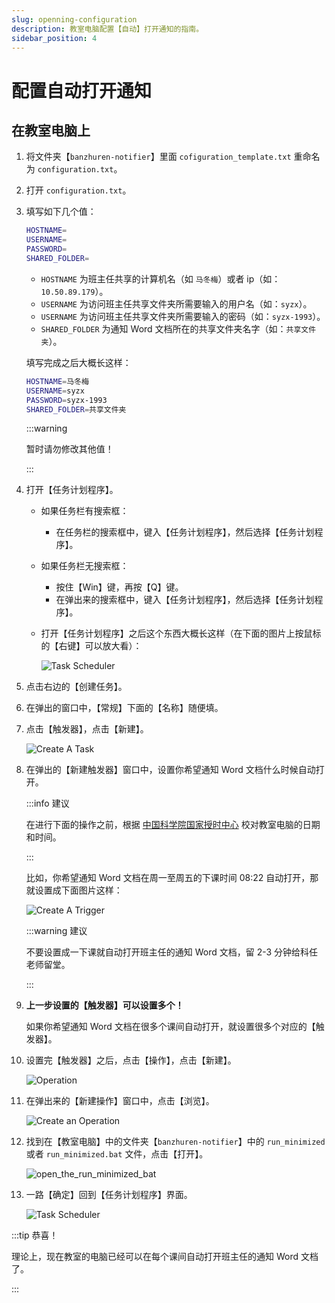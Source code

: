 ```yaml
---
slug: openning-configuration
description: 教室电脑配置【自动】打开通知的指南。
sidebar_position: 4
---
```


# 配置自动打开通知

## 在教室电脑上

1. 将文件夹【`banzhuren-notifier`】里面 `cofiguration_template.txt` 重命名为 `configuration.txt`。
2. 打开 `configuration.txt`。
3. 填写如下几个值：

    ```bash
    HOSTNAME=
    USERNAME=
    PASSWORD=
    SHARED_FOLDER=
    ```

    - `HOSTNAME` 为班主任共享的计算机名（如 `马冬梅`）或者 ip（如：`10.50.89.179`）。
    - `USERNAME` 为访问班主任共享文件夹所需要输入的用户名（如：`syzx`）。
    - `USERNAME` 为访问班主任共享文件夹所需要输入的密码（如：`syzx-1993`）。
    - `SHARED_FOLDER` 为通知 Word 文档所在的共享文件夹名字（如：`共享文件夹`）。

    填写完成之后大概长这样：

    ```bash
    HOSTNAME=马冬梅
    USERNAME=syzx
    PASSWORD=syzx-1993
    SHARED_FOLDER=共享文件夹
    ```

    :::warning

    暂时请勿修改其他值！

    :::

4. 打开【任务计划程序】。

    - 如果任务栏有搜索框：

        - 在任务栏的搜索框中，键入【任务计划程序】，然后选择【任务计划程序】。

    - 如果任务栏无搜索框：

        - 按住【Win】键，再按【Q】键。
        - 在弹出来的搜索框中，键入【任务计划程序】，然后选择【任务计划程序】。

    - 打开【任务计划程序】之后这个东西大概长这样（在下面的图片上按鼠标的【右键】可以放大看）：

        ![Task Scheduler](/img/task-scheduler.png)

5. 点击右边的【创建任务】。
6. 在弹出的窗口中，【常规】下面的【名称】随便填。
7. 点击【触发器】，点击【新建】。

    ![Create A Task](/img/create-a-task.png)

8. 在弹出的【新建触发器】窗口中，设置你希望通知 Word 文档什么时候自动打开。

    :::info 建议

    在进行下面的操作之前，根据 [中国科学院国家授时中心](https://ntsc.cas.cn/) 校对教室电脑的日期和时间。

    :::

    比如，你希望通知 Word 文档在周一至周五的下课时间 08:22 自动打开，那就设置成下面图片这样：

    ![Create A Trigger](/img/create-an-openning-trigger.png)

    :::warning 建议

    不要设置成一下课就自动打开班主任的通知 Word 文档，留 2-3 分钟给科任老师留堂。

    :::

9. **上一步设置的【触发器】可以设置多个！**

    如果你希望通知 Word 文档在很多个课间自动打开，就设置很多个对应的【触发器】。

10. 设置完【触发器】之后，点击【操作】，点击【新建】。

    ![Operation](/img/operation.png)

11. 在弹出来的【新建操作】窗口中，点击【浏览】。

    ![Create an Operation](/img/create-an-operation.png)

12. 找到在【教室电脑】中的文件夹【`banzhuren-notifier`】中的 `run_minimized` 或者 `run_minimized.bat` 文件，点击【打开】。

    ![open_the_run_minimized_bat](/img/open-the-run-minimized-bat.png)

13. 一路【确定】回到【任务计划程序】界面。

    ![Task Scheduler](/img/task-scheduler.png)

:::tip 恭喜！

理论上，现在教室的电脑已经可以在每个课间自动打开班主任的通知 Word 文档了。

:::
